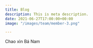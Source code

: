 ```yaml
---
title: Blog
description: This is meta description.
date: 2021-06-27T17:00:00+00:00
image: "/images/team/member-3.png"

---
```

Chao xìn Bá Nam